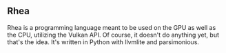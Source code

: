 ## Rhea
Rhea is a programming language meant to be used on the GPU as well as the CPU, utilizing the Vulkan API. Of course, it doesn't do anything yet, but that's the idea. It's written in Python with llvmlite and parsimonious.
